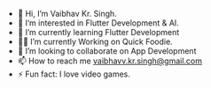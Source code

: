 - 👋 Hi, I’m Vaibhav Kr. Singh.
- 👀 I’m interested in Flutter Development & AI.
- 🌱 I’m currently learning Flutter Development
- 👨‍💻 I’m currently Working on Quick Foodie.
- 💞️ I’m looking to collaborate on App Development 
- 📫 How to reach me vaibhavv.kr.singh@gmail.com
- ⚡ Fun fact: I love video games.

<!---
Vaibhav7409/Vaibhav7409 is a ✨ special ✨ repository because its `README.md` (this file) appears on your GitHub profile.
You can click the Preview link to take a look at your changes.
--->
